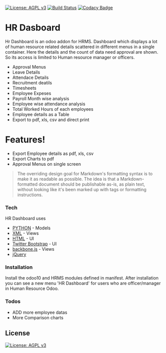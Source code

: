 [![License: AGPL v3](https://img.shields.io/badge/License-AGPL%20v3-blue.svg)](https://www.gnu.org/licenses/agpl-3.0)
[![Build Status](https://travis-ci.org/hilarak/odoo_community_addons.svg?branch=10.0)](https://travis-ci.org/hilarak/odoo_community_addons)
[![Codacy Badge](https://api.codacy.com/project/badge/Grade/8717dc7e3eae4124971361b6a67be824)](https://www.codacy.com/app/hilarak/odoo_community_addons?utm_source=github.com&amp;utm_medium=referral&amp;utm_content=hilarak/odoo_community_addons&amp;utm_campaign=Badge_Grade)
# HR Dasboard

Hr Dashboard is an odoo addon for HRMS. Dashboard which displays a lot of human resource related details scattered in different menus in a single container. Here the details and the count of data need approval are shown. So its access is limited to Human resource manager or officers.

  - Approval Menus
  - Leave Details
  - Attendace Details
  - Recruitment deatils
  - Timesheets
  - Employee Expeses
  - Payroll Month wise analysis
  - Employee wise attendance analysis
  - Total Worked Hours of each employees
  - Employee details as a Table
  - Export to pdf, xls, csv and direct print

# Features!

  - Export Employee details as pdf, xls, csv
  - Export Charts to pdf
  - Approval Menus on single screen



> The overriding design goal for Markdown's
> formatting syntax is to make it as readable
> as possible. The idea is that a
> Markdown-formatted document should be
> publishable as-is, as plain text, without
> looking like it's been marked up with tags
> or formatting instructions.


### Tech

HR Dashboard uses

* [PYTHON](https://www.python.org/) - Models
* [XML](https://www.w3.org/XML/) - Views
* [HTML](https://www.w3.org/html/) - UI
* [Twitter Bootstrap](http://getbootstrap.com/2.3.2/) - UI
* [backbone.js](http://backbonejs.org/) - Views
* [jQuery](https://jquery.com/)

### Installation

Install the odoo10 and HRMS modules defined in manifest. After installation you can see a new menu 'HR Dashboard' for users who are officer/manager in Human Resource Odoo.

### Todos

 - ADD more employee datas
 - More Comparison charts

License
----
[![License: AGPL v3](https://img.shields.io/badge/License-AGPL%20v3-blue.svg)](https://www.gnu.org/licenses/agpl-3.0)
